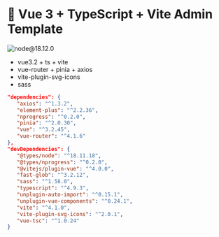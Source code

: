 # 🚀 Vue 3 + TypeScript + Vite Admin Template

![node@18.12.0](https://img.shields.io/badge/node-18.12.0-green)

- vue3.2 + ts + vite
- vue-router + pinia + axios
- vite-plugin-svg-icons
- sass


```json
"dependencies": {
   "axios": "^1.3.2",
   "element-plus": "^2.2.36",
   "nprogress": "^0.2.0",
   "pinia": "^2.0.30",
   "vue": "^3.2.45",
   "vue-router": "^4.1.6"
},
"devDependencies": {
   "@types/node": "^18.11.18",
   "@types/nprogress": "^0.2.0",
   "@vitejs/plugin-vue": "^4.0.0",
   "fast-glob": "^3.2.12",
   "sass": "^1.58.0",
   "typescript": "^4.9.3",
   "unplugin-auto-import": "^0.15.1",
   "unplugin-vue-components": "^0.24.1",
   "vite": "^4.1.0",
   "vite-plugin-svg-icons": "^2.0.1",
   "vue-tsc": "^1.0.24"
}
```